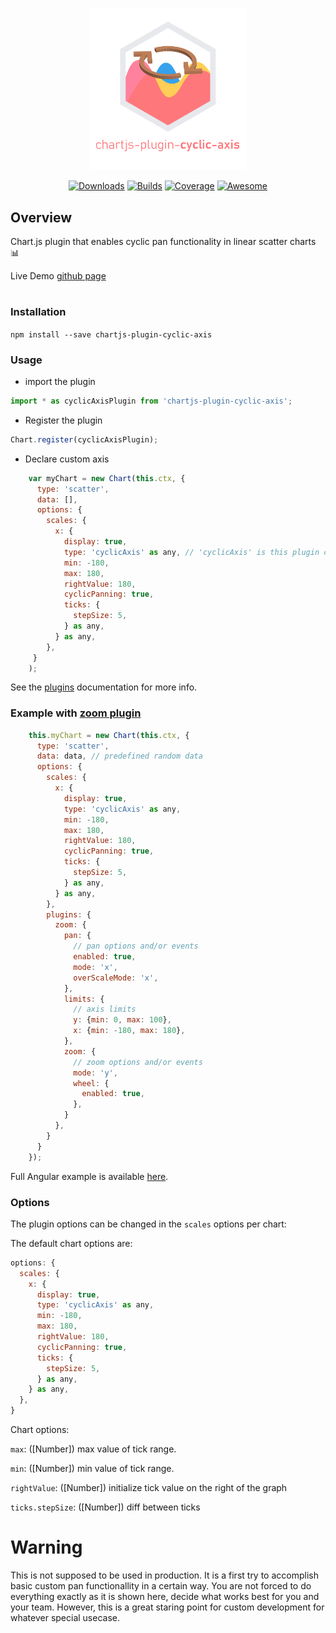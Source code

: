 <p align="center">
  <img src="assets/chartjs-cyclic-axis-logo.svg" alt="Your image title" width="250"/>
</p>

<p align="center">
  <a href="//npmjs.com/package/chartjs-plugin-cyclic-axis"><img src="https://badge.fury.io/js/chartjs-plugin-cyclic-axis.svg" alt="Downloads"></a>
  <a href="https://github.com/maorassayag/chartjs-plugin-cyclic-axis/issues"><img src="https://img.shields.io/github/issues/maorassayag/chartjs-plugin-cyclic-axis" alt="Builds"></a>
  <a href="https://github.com/wisehackermonkey/zalgo-string-generator/stargazers"><img src="https://img.shields.io/github/stars/maorassayag/chartjs-plugin-cyclic-axis" alt="Coverage"></a>
  <a href="https://github.com/maorassayag/chartjs-plugin-cyclic-axis/blob/master/LICENSE"><img src="https://img.shields.io/github/license/maorassayag/chartjs-plugin-cyclic-axis" alt="Awesome"></a>
</p>

## Overview

Chart.js plugin that enables cyclic pan functionality in linear scatter charts :bar_chart:

Live Demo [github page](https://maorassayag.github.io/chartjs-plugin-cyclic-axis/)

#
### Installation
`npm install --save chartjs-plugin-cyclic-axis`

### Usage
- import the plugin
```js
import * as cyclicAxisPlugin from 'chartjs-plugin-cyclic-axis';
```

- Register the plugin
 ```js
Chart.register(cyclicAxisPlugin);

```
- Declare custom axis
```js
    var myChart = new Chart(this.ctx, {
      type: 'scatter',
      data: [],
      options: {
        scales: {
          x: {
            display: true,
            type: 'cyclicAxis' as any, // 'cyclicAxis' is this plugin custom axis ID
            min: -180,
            max: 180,
            rightValue: 180,
            cyclicPanning: true,
            ticks: {
              stepSize: 5,
            } as any,
          } as any,
        },
     }
    );
```
See the [plugins](http://www.chartjs.org/docs/latest/developers/plugins.html) documentation for more info.

### Example with [zoom plugin](https://github.com/chartjs/chartjs-plugin-zoom) 
```js
    this.myChart = new Chart(this.ctx, {
      type: 'scatter',
      data: data, // predefined random data
      options: {
        scales: {
          x: {
            display: true,
            type: 'cyclicAxis' as any,
            min: -180,
            max: 180,
            rightValue: 180,
            cyclicPanning: true,
            ticks: {
              stepSize: 5,
            } as any,
          } as any,
        },
        plugins: {
          zoom: {
            pan: {
              // pan options and/or events
              enabled: true,
              mode: 'x',
              overScaleMode: 'x',
            },
            limits: {
              // axis limits
              y: {min: 0, max: 100},
              x: {min: -180, max: 180},
            },
            zoom: {
              // zoom options and/or events
              mode: 'y',
              wheel: {
                enabled: true,
              },
            }
          },
        }
      }
    });
```
Full Angular example is available [here](https://github.com/MaorAssayag/chartjs-plugin-cyclic-axis/tree/main/cyclic-example).

### Options
The plugin options can be changed in the `scales` options per chart:

The default chart options are:

```js
options: {
  scales: {
    x: {
      display: true,
      type: 'cyclicAxis' as any,
      min: -180,
      max: 180,
      rightValue: 180,
      cyclicPanning: true,
      ticks: {
        stepSize: 5,
      } as any,
    } as any,
  },
}
```

Chart options:

`max`: ([Number]) max value of tick range.

`min`: ([Number]) min value of tick range.

`rightValue`: ([Number]) initialize tick value on the right of the graph

`ticks.stepSize`: ([Number]) diff between ticks

# Warning

This is not supposed to be used in production. It is a first try to accomplish basic custom pan functionallity in a certain way. You are not forced to do everything exactly as it is shown here, decide what works best for you and your team.
However, this is a great staring point for custom development for whatever special usecase.
